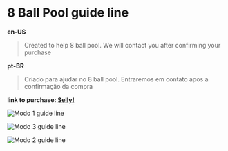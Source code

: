 # 8 Ball Pool guide line

**en-US**
> Created to help 8 ball pool. We will contact you after confirming your purchase

**pt-BR**
> Criado para ajudar no 8 ball pool. Entraremos em contato apos a confirmação da compra


**link to purchase: [Selly!](https://felipegm.selly.store/product/a21ac7fe)**


![Modo 1 guide line](https://raw.githubusercontent.com/Felipefury/8-Ball-Pool-overlay/master/img/gifModo1.gif)

![Modo 3 guide line](https://raw.githubusercontent.com/Felipefury/8-Ball-Pool-overlay/master/img/gifModo3.gif)

![Modo 2 guide line](https://raw.githubusercontent.com/Felipefury/8-Ball-Pool-overlay/master/img/gifModo2.gif)
